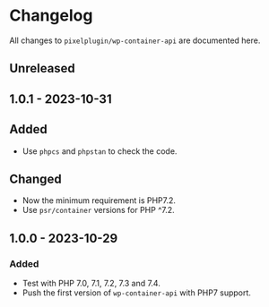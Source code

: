 # Changelog

All changes to `pixelplugin/wp-container-api` are documented here.

## Unreleased

## 1.0.1 - 2023-10-31

## Added

- Use `phpcs` and `phpstan` to check the code.

## Changed

- Now the minimum requirement is PHP7.2.
- Use `psr/container` versions for PHP ^7.2.

## 1.0.0 - 2023-10-29

### Added

- Test with PHP 7.0, 7.1, 7.2, 7.3 and 7.4.
- Push the first version of `wp-container-api` with PHP7 support.

